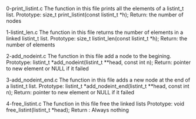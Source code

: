 0-print_listint.c
The function in this file prints all the elements of a listint_t list.
Prototype: size_t print_listint(const listint_t *h);
Return: the number of nodes

1-listint_len.c
The function in this file returns the number of elements in a linked listint_t list.
Prototype: size_t listint_len(const listint_t *h);
Return: the number of elements

2-add_nodeint.c
The function in this file add a node to the begining.
Prototype: listint_t *add_nodeint(listint_t **head, const int n);
Return: pointer to new element or NULL if it failed

3-add_nodeint_end.c
The function in this file adds a new node at the end of a listint_t list.
Prototype: listint_t *add_nodeint_end(listint_t **head, const int n);
Return: pointer to new element or NULL if it failed

4-free_listint.c
The function in this file free the linked lists
Prototype: void free_listint(listint_t *head);
Return : Always nothing
